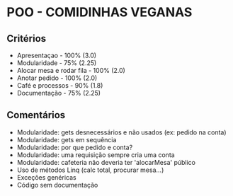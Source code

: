 # POO - COMIDINHAS VEGANAS

## Critérios
- Apresentaçao - 100%				(3.0)
- Modularidade - 75%				(2.25)
- Alocar mesa e rodar fila - 100% 	(2.0)
- Anotar pedido - 100%   			(2.0)
- Café e processos - 90% 			(1.8)
- Documentação - 75%				(2.25)

## Comentários
- Modularidade: gets desnecessários e não usados (ex: pedido na conta)
- Modularidade: gets em sequência
- Modularidade: por que pedido e conta? 
- Modularidade: uma requisição sempre cria uma conta
- Modularidade: cafeteria não deveria ter 'alocarMesa' público
- Uso de métodos Linq (calc total, procurar mesa...)
- Exceções genéricas
- Código sem documentação 
